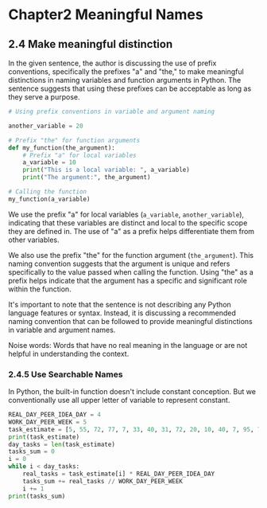 # Chapter2 Meaningful Names



## 2.4 Make meaningful distinction



In the given sentence, the author is discussing the use of prefix conventions, specifically the prefixes "a" and "the," to make meaningful distinctions in naming variables and function arguments in Python. The sentence suggests that using these prefixes can be acceptable as long as they serve a purpose.




```python
# Using prefix conventions in variable and argument naming

another_variable = 20

# Prefix "the" for function arguments
def my_function(the_argument):
    # Prefix "a" for local variables
    a_variable = 10
    print("This is a local variable: ", a_variable)
    print("The argument:", the_argument)

# Calling the function
my_function(a_variable)
```



We use the prefix "a" for local variables (`a_variable`, `another_variable`), indicating that these variables are distinct and local to the specific scope they are defined in. The use of "a" as a prefix helps differentiate them from other variables.

We also use the prefix "the" for the function argument (`the_argument`). This naming convention suggests that the argument is unique and refers specifically to the value passed when calling the function. Using "the" as a prefix helps indicate that the argument has a specific and significant role within the function.

It's important to note that the sentence is not describing any Python language features or syntax. Instead, it is discussing a recommended naming convention that can be followed to provide meaningful distinctions in variable and argument names.

Noise words: Words that have no real meaning in the language or are not helpful in understanding the context.

### 2.4.5 Use Searchable Names



In Python, the built-in function doesn't include constant conception. But we conventionally use all upper letter of variable to represent constant.



```python
REAL_DAY_PEER_IDEA_DAY = 4
WORK_DAY_PEER_WEEK = 5
task_estimate = [5, 55, 72, 77, 7, 33, 40, 31, 72, 20, 10, 40, 7, 95, 74, 78, 45, 20, 25, 86]
print(task_estimate)
day_tasks = len(task_estimate)
tasks_sum = 0
i = 0
while i < day_tasks:
    real_tasks = task_estimate[i] * REAL_DAY_PEER_IDEA_DAY
    tasks_sum += real_tasks // WORK_DAY_PEER_WEEK
    i += 1
print(tasks_sum)
```
